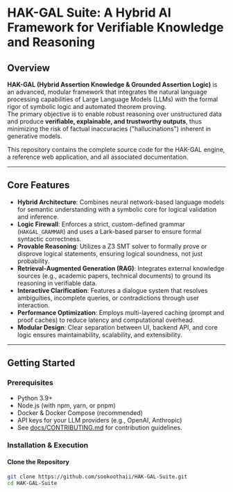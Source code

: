 # HAK-GAL Suite: A Hybrid AI Framework for Verifiable Knowledge and Reasoning

## Overview

**HAK-GAL (Hybrid Assertion Knowledge & Grounded Assertion Logic)** is an advanced, modular framework that integrates the natural language processing capabilities of Large Language Models (LLMs) with the formal rigor of symbolic logic and automated theorem proving.  
The primary objective is to enable robust reasoning over unstructured data and produce **verifiable, explainable, and trustworthy outputs**, thus minimizing the risk of factual inaccuracies ("hallucinations") inherent in generative models.

This repository contains the complete source code for the HAK-GAL engine, a reference web application, and all associated documentation.

---

## Core Features

- **Hybrid Architecture**: Combines neural network-based language models for semantic understanding with a symbolic core for logical validation and inference.
- **Logic Firewall**: Enforces a strict, custom-defined grammar (`HAKGAL_GRAMMAR`) and uses a Lark-based parser to ensure formal syntactic correctness.
- **Provable Reasoning**: Utilizes a Z3 SMT solver to formally prove or disprove logical statements, ensuring logical soundness, not just probability.
- **Retrieval-Augmented Generation (RAG)**: Integrates external knowledge sources (e.g., academic papers, technical documents) to ground its reasoning in verifiable data.
- **Interactive Clarification**: Features a dialogue system that resolves ambiguities, incomplete queries, or contradictions through user interaction.
- **Performance Optimization**: Employs multi-layered caching (prompt and proof caches) to reduce latency and computational overhead.
- **Modular Design**: Clear separation between UI, backend API, and core logic ensures maintainability, scalability, and extensibility.

---

## Getting Started

### Prerequisites

- Python 3.9+
- Node.js (with npm, yarn, or pnpm)
- Docker & Docker Compose (recommended)
- API keys for your LLM providers (e.g., OpenAI, Anthropic)
- See [docs/CONTRIBUTING.md](docs/CONTRIBUTING.md) for contribution guidelines.

### Installation & Execution

#### Clone the Repository

```bash
git clone https://github.com/sookoothaii/HAK-GAL-Suite.git
cd HAK-GAL-Suite
